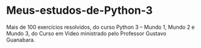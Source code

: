# Meus-estudos-de-Python-3
Mais de 100 exercícios resolvidos, do curso Python 3 – Mundo 1, Mundo 2 e Mundo 3, do Curso em Video ministrado pelo Professor Gustavo Guanabara.
